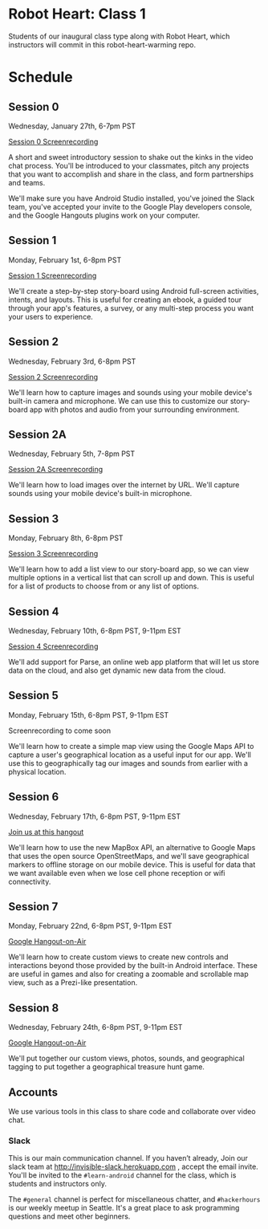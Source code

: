 # Robot Heart: Class 1

Students of our inaugural class type along with Robot Heart, which instructors will commit in this robot-heart-warming repo.

# Schedule

## Session 0

Wednesday, January 27th, 6-7pm PST

[Session 0 Screenrecording](https://www.youtube.com/watch?feature=player_embedded&v=JdHxdaQ6GEg)

A short and sweet introductory session to shake out the kinks in the video chat process. You'll be introduced to your classmates, pitch any projects that you want to accomplish and share in the class, and form partnerships and teams.

We'll make sure you have Android Studio installed, you've joined the Slack team, you've accepted your invite to the Google Play developers console, and the Google Hangouts plugins work on your computer.

## Session 1

Monday, February 1st, 6-8pm PST

[Session 1 Screenrecording](https://www.youtube.com/watch?feature=player_embedded&v=rISH4tknayM)


 We'll create a step-by-step story-board using Android full-screen activities, intents, and layouts. This is useful for creating an ebook, a guided tour through your app's features, a survey, or any multi-step process you want your users to experience.

## Session 2

Wednesday, February 3rd, 6-8pm PST

[Session 2 Screenrecording](https://www.youtube.com/watch?feature=player_embedded&v=V39u-t6etp0)

We'll learn how to capture images and sounds using your mobile device's built-in camera and microphone. We can use this to customize our story-board app with photos and audio from your surrounding environment.

## Session 2A

Wednesday, February 5th, 7-8pm PST

[Session 2A Screenrecording](https://youtu.be/26qvGlwFl9U)

We'll learn how to load images over the internet by URL. We'll capture sounds using your mobile device's built-in microphone.

## Session 3

Monday, February 8th, 6-8pm PST

[Session 3 Screenrecording](http://youtu.be/EdaO63rSmO0)

We'll learn how to add a list view to our story-board app, so we can view multiple options in a vertical list that can scroll up and down. This is useful for a list of products to choose from or any list of options.

## Session 4

Wednesday, February 10th, 6-8pm PST, 9-11pm EST

[Session 4 Screenrecording](https://youtu.be/IwU-29K43Lw)

We'll add support for Parse, an online web app platform that will let us store data on the cloud, and also get dynamic new data from the cloud.

## Session 5

Monday, February 15th, 6-8pm PST, 9-11pm EST

Screenrecording to come soon

We'll learn how to create a simple map view using the Google Maps API to capture a user's geographical location as a useful input for our app. We'll use this to geographically tag our images and sounds from earlier with a physical location.

## Session 6

Wednesday, February 17th, 6-8pm PST, 9-11pm EST


[Join us at this hangout](https://hangouts.google.com/call/ktmaalnvqtupb6c7656szai7iea)

We'll learn how to use the new MapBox API, an alternative to Google Maps that uses the open source OpenStreetMaps, and we'll save geographical markers to offline storage on our mobile device. This is useful for data that we want available even when we lose cell phone reception or wifi connectivity.

## Session 7

Monday, February 22nd, 6-8pm PST, 9-11pm EST

[Google Hangout-on-Air](https://plus.google.com/events/c6if79uhoho5kg4gg0hlch2v43k)

We'll learn how to create custom views to create new controls and interactions beyond those provided by the built-in Android interface. These are useful in games and also for creating a zoomable and scrollable map view, such as a Prezi-like presentation.

## Session 8

Wednesday, February 24th, 6-8pm PST, 9-11pm EST

[Google Hangout-on-Air](https://plus.google.com/events/crr30i7qosao8fg04h17vabidd0)

We'll put together our custom views, photos, sounds, and geographical tagging to put together a geographical treasure hunt game.

## Accounts

We use various tools in this class to share code and
collaborate over video chat.

### Slack

This is our main communication channel.
If you haven’t already, Join our slack team at http://invisible-slack.herokuapp.com , accept the email invite.
You'll be invited to the `#learn-android` channel for
the class, which is students and instructors only.

The `#general` channel is perfect for miscellaneous
chatter, and `#hackerhours` is our weekly meetup
in Seattle. It's a great place to ask programming
questions and meet other beginners.
